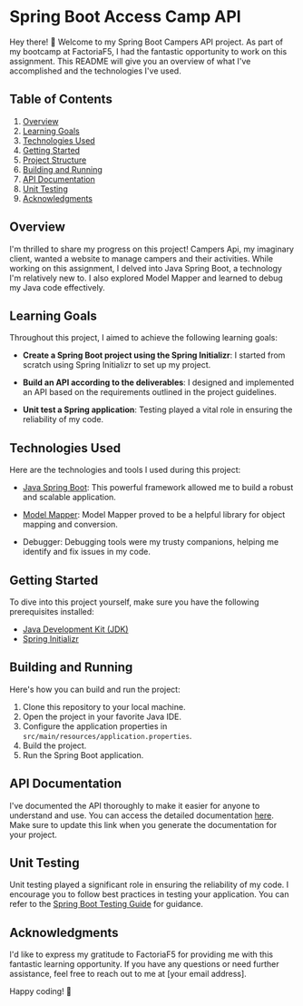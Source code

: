 # Spring Boot Access Camp API

Hey there! 👋 Welcome to my Spring Boot Campers API project. As part of my bootcamp at FactoriaF5, I had the fantastic opportunity to work on this assignment. This README will give you an overview of what I've accomplished and the technologies I've used.

## Table of Contents

1. [Overview](#overview)
2. [Learning Goals](#learning-goals)
3. [Technologies Used](#technologies-used)
4. [Getting Started](#getting-started)
5. [Project Structure](#project-structure)
6. [Building and Running](#building-and-running)
7. [API Documentation](#api-documentation)
8. [Unit Testing](#unit-testing)
9. [Acknowledgments](#acknowledgments)

## Overview

I'm thrilled to share my progress on this project! Campers Api, my imaginary client, wanted a website to manage campers and their activities. While working on this assignment, I delved into Java Spring Boot, a technology I'm relatively new to. I also explored Model Mapper and learned to debug my Java code effectively.

## Learning Goals

Throughout this project, I aimed to achieve the following learning goals:

- **Create a Spring Boot project using the Spring Initializr**: I started from scratch using Spring Initializr to set up my project.

- **Build an API according to the deliverables**: I designed and implemented an API based on the requirements outlined in the project guidelines.

- **Unit test a Spring application**: Testing played a vital role in ensuring the reliability of my code.

## Technologies Used

Here are the technologies and tools I used during this project:

- [Java Spring Boot](https://spring.io/projects/spring-boot): This powerful framework allowed me to build a robust and scalable application.

- [Model Mapper](http://modelmapper.org/): Model Mapper proved to be a helpful library for object mapping and conversion.

- Debugger: Debugging tools were my trusty companions, helping me identify and fix issues in my code.

## Getting Started

To dive into this project yourself, make sure you have the following prerequisites installed:

- [Java Development Kit (JDK)](https://www.oracle.com/java/technologies/javase-downloads.html)
- [Spring Initializr](https://start.spring.io/)

## Building and Running

Here's how you can build and run the project:

1. Clone this repository to your local machine.
2. Open the project in your favorite Java IDE.
3. Configure the application properties in `src/main/resources/application.properties`.
4. Build the project.
5. Run the Spring Boot application.

## API Documentation

I've documented the API thoroughly to make it easier for anyone to understand and use. You can access the detailed documentation [here](#api-documentation-link). Make sure to update this link when you generate the documentation for your project.

## Unit Testing

Unit testing played a significant role in ensuring the reliability of my code. I encourage you to follow best practices in testing your application. You can refer to the [Spring Boot Testing Guide](https://docs.spring.io/spring-boot/docs/current/reference/html/features.html#features.testing) for guidance.

## Acknowledgments

I'd like to express my gratitude to FactoriaF5 for providing me with this fantastic learning opportunity. If you have any questions or need further assistance, feel free to reach out to me at [your email address].

Happy coding! 🚀


